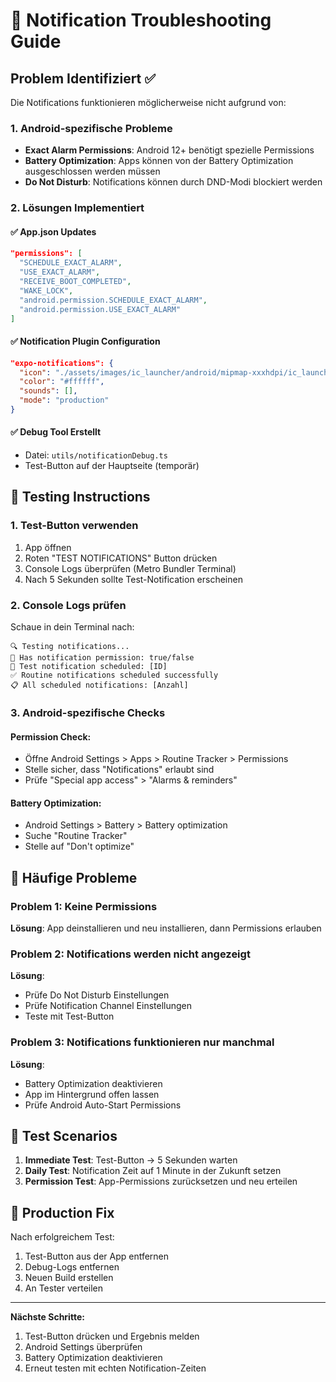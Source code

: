 # 🔔 Notification Troubleshooting Guide

## Problem Identifiziert ✅

Die Notifications funktionieren möglicherweise nicht aufgrund von:

### 1. Android-spezifische Probleme
- **Exact Alarm Permissions**: Android 12+ benötigt spezielle Permissions
- **Battery Optimization**: Apps können von der Battery Optimization ausgeschlossen werden müssen
- **Do Not Disturb**: Notifications können durch DND-Modi blockiert werden

### 2. Lösungen Implementiert

#### ✅ App.json Updates
```json
"permissions": [
  "SCHEDULE_EXACT_ALARM",
  "USE_EXACT_ALARM", 
  "RECEIVE_BOOT_COMPLETED",
  "WAKE_LOCK",
  "android.permission.SCHEDULE_EXACT_ALARM",
  "android.permission.USE_EXACT_ALARM"
]
```

#### ✅ Notification Plugin Configuration
```json
"expo-notifications": {
  "icon": "./assets/images/ic_launcher/android/mipmap-xxxhdpi/ic_launcher.png",
  "color": "#ffffff",
  "sounds": [],
  "mode": "production"
}
```

#### ✅ Debug Tool Erstellt
- Datei: `utils/notificationDebug.ts`
- Test-Button auf der Hauptseite (temporär)

## 🧪 Testing Instructions

### 1. Test-Button verwenden
1. App öffnen
2. Roten "TEST NOTIFICATIONS" Button drücken
3. Console Logs überprüfen (Metro Bundler Terminal)
4. Nach 5 Sekunden sollte Test-Notification erscheinen

### 2. Console Logs prüfen
Schaue in dein Terminal nach:
```
🔍 Testing notifications...
📱 Has notification permission: true/false
🧪 Test notification scheduled: [ID]
✅ Routine notifications scheduled successfully
📋 All scheduled notifications: [Anzahl]
```

### 3. Android-spezifische Checks

#### Permission Check:
- Öffne Android Settings > Apps > Routine Tracker > Permissions
- Stelle sicher, dass "Notifications" erlaubt sind
- Prüfe "Special app access" > "Alarms & reminders"

#### Battery Optimization:
- Android Settings > Battery > Battery optimization
- Suche "Routine Tracker"
- Stelle auf "Don't optimize"

## 🐛 Häufige Probleme

### Problem 1: Keine Permissions
**Lösung**: App deinstallieren und neu installieren, dann Permissions erlauben

### Problem 2: Notifications werden nicht angezeigt
**Lösung**: 
- Prüfe Do Not Disturb Einstellungen
- Prüfe Notification Channel Einstellungen
- Teste mit Test-Button

### Problem 3: Notifications funktionieren nur manchmal
**Lösung**:
- Battery Optimization deaktivieren
- App im Hintergrund offen lassen
- Prüfe Android Auto-Start Permissions

## 📱 Test Scenarios

1. **Immediate Test**: Test-Button → 5 Sekunden warten
2. **Daily Test**: Notification Zeit auf 1 Minute in der Zukunft setzen
3. **Permission Test**: App-Permissions zurücksetzen und neu erteilen

## 🔧 Production Fix

Nach erfolgreichem Test:
1. Test-Button aus der App entfernen
2. Debug-Logs entfernen  
3. Neuen Build erstellen
4. An Tester verteilen

---
**Nächste Schritte:**
1. Test-Button drücken und Ergebnis melden
2. Android Settings überprüfen
3. Battery Optimization deaktivieren
4. Erneut testen mit echten Notification-Zeiten